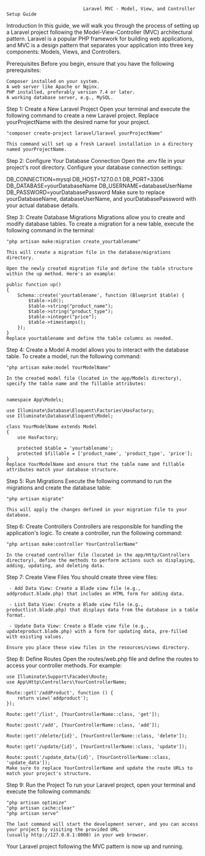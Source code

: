                                 Laravel MVC - Model, View, and Controller Setup Guide
Introduction
    In this guide, we will walk you through the process of setting up a Laravel project following the Model-View-Controller (MVC) architectural pattern. Laravel is a popular PHP framework for building web applications, and MVC is a design pattern that separates your application into three key components: Models, Views, and Controllers.

Prerequisites
    Before you begin, ensure that you have the following prerequisites:

    Composer installed on your system.
    A web server like Apache or Nginx.
    PHP installed, preferably version 7.4 or later.
    A working database server, e.g., MySQL.

Step 1: Create a New Laravel Project
    Open your terminal and execute the following command to create a new Laravel project. Replace yourProjectName with the desired name for your project.

    "composer create-project laravel/laravel yourProjectName"

    This command will set up a fresh Laravel installation in a directory named yourProjectName.

Step 2: Configure Your Database Connection
    Open the .env file in your project's root directory. Configure your database connection settings:

DB_CONNECTION=mysql
DB_HOST=127.0.0.1
DB_PORT=3306
DB_DATABASE=yourDatabaseName
DB_USERNAME=databaseUserName
DB_PASSWORD=yourDatabasePassword
Make sure to replace yourDatabaseName, databaseUserName, and yourDatabasePassword with your actual database details.

Step 3: Create Database Migrations
    Migrations allow you to create and modify database tables. To create a migration for a new table, execute the following command in the terminal:


    "php artisan make:migration create_yourtablename"

    This will create a migration file in the database/migrations directory.

    Open the newly created migration file and define the table structure within the up method. Here's an example:

    public function up()
    {
        Schema::create('yourtablename', function (Blueprint $table) {
            $table->id();
            $table->string("product_name");
            $table->string("product_type");
            $table->integer("price");
            $table->timestamps();
        });
    }
    Replace yourtablename and define the table columns as needed.

Step 4: Create a Model
A model allows you to interact with the database table. To create a model, run the following command:

    "php artisan make:model YourModelName"

    In the created model file (located in the app/Models directory), specify the table name and the fillable attributes:


    namespace App\Models;

    use Illuminate\Database\Eloquent\Factories\HasFactory;
    use Illuminate\Database\Eloquent\Model;

    class YourModelName extends Model
    {
        use HasFactory;

        protected $table = 'yourtablename';
        protected $fillable = ['product_name', 'product_type', 'price'];
    }
    Replace YourModelName and ensure that the table name and fillable attributes match your database structure.

Step 5: Run Migrations
    Execute the following command to run the migrations and create the database table:

    "php artisan migrate"

    This will apply the changes defined in your migration file to your database.

Step 6: Create Controllers
    Controllers are responsible for handling the application's logic. To create a controller, run the following command:


    "php artisan make:controller YourControllerName"
    
    In the created controller file (located in the app/Http/Controllers directory), define the methods to perform actions such as displaying, adding, updating, and deleting data.

Step 7: Create View Files
    You should create three view files:

     - Add Data View: Create a Blade view file (e.g., addproduct.blade.php) that includes an HTML form for adding data.

     - List Data View: Create a Blade view file (e.g., productlist.blade.php) that displays data from the database in a table format.

     - Update Data View: Create a Blade view file (e.g., updateproduct.blade.php) with a form for updating data, pre-filled with existing values.

    Ensure you place these view files in the resources/views directory.

Step 8: Define Routes
    Open the routes/web.php file and define the routes to access your controller methods. For example:


    use Illuminate\Support\Facades\Route;
    use App\Http\Controllers\YourControllerName;

    Route::get('/addProduct', function () {
        return view('addproduct');
    });

    Route::get('/list', [YourControllerName::class, 'get']);

    Route::post('/add', [YourControllerName::class, 'add']);

    Route::get('/delete/{id}', [YourControllerName::class, 'delete']);

    Route::get('/update/{id}', [YourControllerName::class, 'update']);

    Route::post('/update_data/{id}', [YourControllerName::class, 'update_data']);
    Make sure to replace YourControllerName and update the route URLs to match your project's structure.

Step 9: Run the Project
    To run your Laravel project, open your terminal and execute the following commands:


    "php artisan optimize"
    "php artisan cache:clear"
    "php artisan serve"

    The last command will start the development server, and you can access your project by visiting the provided URL 
    (usually http://127.0.0.1:8000) in your web browser.

Your Laravel project following the MVC pattern is now up and running.